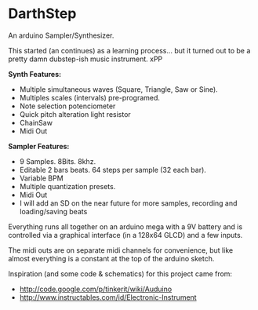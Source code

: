 DarthStep
=========

An arduino Sampler/Synthesizer.

This started (an continues) as a learning process... but it turned out to be a pretty damn dubstep-ish music instrument. xPP

**Synth Features:**

- Multiple simultaneous waves (Square, Triangle, Saw or Sine).
- Multiples scales (intervals) pre-programed.
- Note selection potenciometer
- Quick pitch alteration light resistor
- ChainSaw
- Midi Out

**Sampler Features:**

- 9 Samples. 8Bits. 8khz.
- Editable 2 bars beats. 64 steps per sample (32 each bar).
- Variable BPM
- Multiple quantization presets.
- Midi Out
- I will add an SD on the near future for more samples, recording and loading/saving beats

Everything runs all together on an arduino mega with a 9V battery and is controlled via a graphical interface (in a 128x64 GLCD) and a few inputs.

The midi outs are on separate midi channels for convenience, but like almost everything is a constant at the top of the arduino sketch.

Inspiration (and some code & schematics) for this project came from:

- http://code.google.com/p/tinkerit/wiki/Auduino
- http://www.instructables.com/id/Electronic-Instrument
